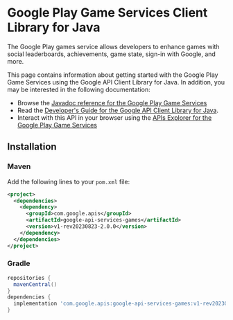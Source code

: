 # Google Play Game Services Client Library for Java

The Google Play games service allows developers to enhance games with social leaderboards, achievements, game state, sign-in with Google, and more.

This page contains information about getting started with the Google Play Game Services
using the Google API Client Library for Java. In addition, you may be interested
in the following documentation:

* Browse the [Javadoc reference for the Google Play Game Services][javadoc]
* Read the [Developer's Guide for the Google API Client Library for Java][google-api-client].
* Interact with this API in your browser using the [APIs Explorer for the Google Play Game Services][api-explorer]

## Installation

### Maven

Add the following lines to your `pom.xml` file:

```xml
<project>
  <dependencies>
    <dependency>
      <groupId>com.google.apis</groupId>
      <artifactId>google-api-services-games</artifactId>
      <version>v1-rev20230823-2.0.0</version>
    </dependency>
  </dependencies>
</project>
```

### Gradle

```gradle
repositories {
  mavenCentral()
}
dependencies {
  implementation 'com.google.apis:google-api-services-games:v1-rev20230823-2.0.0'
}
```

[javadoc]: https://googleapis.dev/java/google-api-services-games/latest/index.html
[google-api-client]: https://github.com/googleapis/google-api-java-client/
[api-explorer]: https://developers.google.com/apis-explorer/#p/games/v1/
